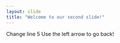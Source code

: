 ```yaml
---
layout: slide
title: "Welcome to our second slide!"
---
```

Change line 5
Use the left arrow to go back!
